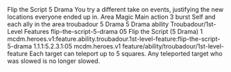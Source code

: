 <ability>
  <name>Flip the Script</name>
  <cost>5 Drama</cost>
  <flavor>You try a different take on events, justifying the new locations everyone ended up in.</flavor>
  <keywords>
    <keyword>Area</keyword>
    <keyword>Magic</keyword>
  </keywords>
  <type>Main action</type>
  <distance>3 burst</distance>
  <target>Self and each ally in the area</target>
  <metadata>
    <class>troubadour</class>
    <cost>5 Drama</cost>
    <cost_amount>5</cost_amount>
    <cost_resource>Drama</cost_resource>
    <feature_type>ability</feature_type>
    <file_dpath>Troubadour/1st-Level Features</file_dpath>
    <item_id>flip-the-script-5-drama</item_id>
    <item_index>05</item_index>
    <item_name>Flip the Script (5 Drama)</item_name>
    <level>1</level>
    <scc>mcdm.heroes.v1:feature.ability.troubadour.1st-level-feature:flip-the-script-5-drama</scc>
    <scdc>1.1.1:5.2.3.1:05</scdc>
    <source>mcdm.heroes.v1</source>
    <type>feature/ability/troubadour/1st-level-feature</type>
  </metadata>
  <effects>
    <effect type="mundane">Each target can teleport up to 5 squares. Any teleported target who was slowed is no longer slowed.</effect>
  </effects>
</ability>
